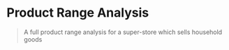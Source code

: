 # Product Range Analysis
>A full product range analysis for a super-store which sells household goods
